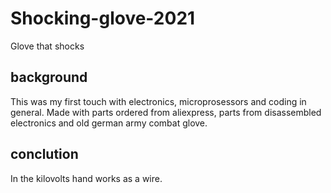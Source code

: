 # Shocking-glove-2021
Glove that shocks

## background
This was my first touch with electronics, microprosessors and coding in general.
Made with parts ordered from aliexpress, parts from disassembled electronics and old german army combat glove.

## conclution
In the kilovolts hand works as a wire.


